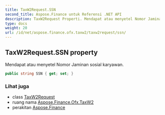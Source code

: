 ```yaml
---
title: TaxW2Request.SSN
second_title: Aspose.Finance untuk Referensi .NET API
description: TaxW2Request Properti. Mendapat atau menyetel Nomor Jaminan sosial karyawan.
type: docs
weight: 20
url: /id/net/aspose.finance.ofx.taxw2/taxw2request/ssn/
---
```

## TaxW2Request.SSN property

Mendapat atau menyetel Nomor Jaminan sosial karyawan.

```csharp
public string SSN { get; set; }
```

### Lihat juga

* class [TaxW2Request](../)
* ruang nama [Aspose.Finance.Ofx.TaxW2](../../taxw2request/)
* perakitan [Aspose.Finance](../../../)


